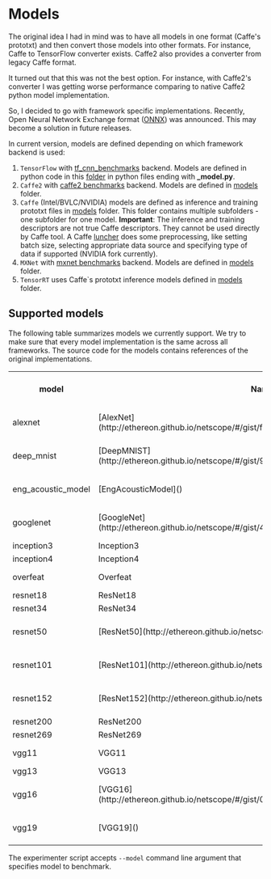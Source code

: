 # __Models__

The original idea I had in mind was to have all models in one format (Caffe's prototxt)
and then convert those models into other formats. For instance, Caffe to TensorFlow converter
exists. Caffe2 also provides a converter from legacy Caffe format.

It turned out that this was not the best option. For instance, with Caffe2's converter
I was getting worse performance comparing to native Caffe2 python model implementation.

So, I decided to go with framework specific implementations. Recently, Open Neural Network
Exchange format ([ONNX](https://github.com/onnx/onnx)) was announced.
This may become a solution in future releases.

In current version, models are defined depending on which framework backend is used:

1. ``TensorFlow`` with [tf_cnn_benchmarks](https://github.com/HewlettPackard/dlcookbook-dlbs/tree/master/python/tf_cnn_benchmarks)
   backend. Models are defined in python code in this [folder](https://github.com/HewlettPackard/dlcookbook-dlbs/tree/master/python/tf_cnn_benchmarks)
   in python files ending with **_model.py**.
2. ``Caffe2`` with [caffe2 benchmarks](https://github.com/HewlettPackard/dlcookbook-dlbs/tree/master/python/caffe2_benchmarks)
   backend. Models are defined in [models](https://github.com/HewlettPackard/dlcookbook-dlbs/tree/master/python/caffe2_benchmarks/models)
   folder.
3. ``Caffe`` (Intel/BVLC/NVIDIA) models are defined as inference and training prototxt files in
   [models](https://github.com/HewlettPackard/dlcookbook-dlbs/tree/master/models) folder. This folder contains
   multiple subfolders - one subfolder for one model.
   **Important**: The inference and training descriptors are not true Caffe descriptors. They cannot be used
   directly by Caffe tool. A Caffe [luncher](https://github.com/HewlettPackard/dlcookbook-dlbs/blob/master/scripts/launchers/caffe.sh)
   does some preprocessing, like setting batch size, selecting appropriate data source and specifying
   type of data if supported (NVIDIA fork currently).
4. ``MXNet`` with [mxnet benchmarks](https://github.com/HewlettPackard/dlcookbook-dlbs/tree/master/python/mxnet_benchmarks)
   backend. Models are defined in [models](https://github.com/HewlettPackard/dlcookbook-dlbs/tree/master/python/mxnet_benchmarks/models)
   folder.
5. ``TensorRT`` uses Caffe\`s prototxt inference models defined in [models](https://github.com/HewlettPackard/dlcookbook-dlbs/tree/master/models)
   folder.

## Supported models

The following table summarizes models we currently support. We try to make sure that every
model implementation is the same across all frameworks. The source code for the models contains
references of the original implementations.

<table>
  <tr>
    <th>model</th><th>Name</th><th>#Parameters</th><th>#Model size (Mb)</th><th>TensorFlow</th><th>Caffe</th><th>TensorRT</th><th>Caffe2</th><th>MXNet</th>
  </tr>
  <tr>
    <td>alexnet</td><td>[AlexNet](http://ethereon.github.io/netscope/#/gist/f2e4825a8d4f8a3609cefd7ffadc910a)</td>
    <td>60,965,224</td><td>233</td>
    <td>[Impl](https://github.com/HewlettPackard/dlcookbook-dlbs/blob/master/python/tf_cnn_benchmarks/alexnet_model.py)</td>
    <td colspan="2">[Impl](https://github.com/HewlettPackard/dlcookbook-dlbs/tree/master/models/bvlc_alexnet)</td>
    <td>[Impl](https://github.com/HewlettPackard/dlcookbook-dlbs/blob/master/python/caffe2_benchmarks/models/alexnet.py)</td>
    <td>[Impl](https://github.com/HewlettPackard/dlcookbook-dlbs/blob/master/python/mxnet_benchmarks/models/alexnet.py)</td>
  </tr>
  <tr>
    <td>deep_mnist</td><td>[DeepMNIST](http://ethereon.github.io/netscope/#/gist/9c75cd95891207082bd42264eb7a2706)</td>
    <td></td><td></td>
    <td>[Impl](https://github.com/HewlettPackard/dlcookbook-dlbs/blob/master/python/tf_cnn_benchmarks/deepmnist_model.py)</td>
    <td colspan="2">[Impl](https://github.com/HewlettPackard/dlcookbook-dlbs/tree/master/models/deep_mnist)</td>
    <td>[Impl](https://github.com/HewlettPackard/dlcookbook-dlbs/blob/master/python/caffe2_benchmarks/models/deep_mnist.py)</td>
    <td>[Impl](https://github.com/HewlettPackard/dlcookbook-dlbs/blob/master/python/mxnet_benchmarks/models/deep_mnist.py)</td>
  </tr>
  <tr>
    <td>eng_acoustic_model</td><td>[EngAcousticModel]()</td>
    <td></td><td></td>
    <td>[Impl](https://github.com/HewlettPackard/dlcookbook-dlbs/blob/master/python/tf_cnn_benchmarks/engacoustic_model.py)</td>
    <td colspan="2">[Impl](https://github.com/HewlettPackard/dlcookbook-dlbs/tree/master/models/eng_acoustic_model)</td>
    <td>[Impl](https://github.com/HewlettPackard/dlcookbook-dlbs/blob/master/python/caffe2_benchmarks/models/eng_acoustic_model.py)</td>
    <td>[Impl](https://github.com/HewlettPackard/dlcookbook-dlbs/blob/master/python/mxnet_benchmarks/models/eng_acoustic_model.py)</td>
  </tr>
  <tr>
    <td>googlenet</td><td>[GoogleNet](http://ethereon.github.io/netscope/#/gist/4325909f3683e51eaf93fdaeed6b2a9b)</td>
    <td>6,998,552</td><td>27</td>
    <td>[Impl](https://github.com/HewlettPackard/dlcookbook-dlbs/blob/master/python/tf_cnn_benchmarks/googlenet_model.py)</td>
    <td colspan="2">[Impl](https://github.com/HewlettPackard/dlcookbook-dlbs/tree/master/models/bvlc_googlenet)</td>
    <td>[Impl](https://github.com/HewlettPackard/dlcookbook-dlbs/blob/master/python/caffe2_benchmarks/models/googlenet.py)</td>
    <td>[Impl](https://github.com/HewlettPackard/dlcookbook-dlbs/blob/master/python/mxnet_benchmarks/models/googlenet.py)</td>
  </tr>
  <tr>
    <td>inception3</td><td>Inception3</td>
    <td></td><td></td>
    <td rowspan="2">[Impl](https://github.com/HewlettPackard/dlcookbook-dlbs/blob/master/python/tf_cnn_benchmarks/inception_model.py)</td>
    <td></td>
    <td></td>
    <td></td>
    <td></td>
  </tr>
  <tr>
    <td>inception4</td><td>Inception4</td>
    <td></td><td></td>
    <td></td>
    <td></td>
    <td></td>
    <td></td>
  </tr>
  <tr>
    <td>overfeat</td><td>Overfeat</td>
    <td></td><td></td>
    <td>[Impl](https://github.com/HewlettPackard/dlcookbook-dlbs/blob/master/python/tf_cnn_benchmarks/overfeat_model.py)</td>
    <td></td>
    <td></td>
    <td></td>
    <td></td>
  </tr>
  <tr>
    <td>resnet18</td><td>ResNet18</td>
    <td></td><td></td>
    <td framework="tensorflow"></td>
    <td framework="caffe"></td>
    <td framework="tensorrt"></td>
    <td rowspan="7" framework="caffe2">[Impl](https://github.com/HewlettPackard/dlcookbook-dlbs/blob/master/python/caffe2_benchmarks/models/resnet.py)</td>
    <td rowspan="7" framework="mxnet">[Impl](https://github.com/HewlettPackard/dlcookbook-dlbs/blob/master/python/mxnet_benchmarks/models/resnet.py)</td>
  </tr>
  <tr>
    <td>resnet34</td><td>ResNet34</td>
    <td></td><td></td>
    <td framework="tensorflow"></td>
    <td framework="caffe"></td>
    <td framework="tensorrt"></td>
  </tr>
  <tr>
    <td>resnet50</td><td>[ResNet50](http://ethereon.github.io/netscope/#/gist/db945b393d40bfa26006)</td>
    <td>25,610,269</td><td>98</td>
    <td rowspan="3">[Impl](https://github.com/HewlettPackard/dlcookbook-dlbs/blob/master/python/tf_cnn_benchmarks/resnet_model.py)</td>
    <td colspan="2">[Impl](https://github.com/HewlettPackard/dlcookbook-dlbs/tree/master/models/resnet50)</td>
  </tr>
  <tr>
    <td>resnet101</td><td>[ResNet101](http://ethereon.github.io/netscope/#/gist/b21e2aae116dc1ac7b50)</td>
    <td>44,654,608</td><td>171</td>
    <td colspan="2">[Impl](https://github.com/HewlettPackard/dlcookbook-dlbs/tree/master/models/resnet101)</td>
  </tr>
  <tr>
    <td>resnet152</td><td>[ResNet152](http://ethereon.github.io/netscope/#/gist/d38f3e6091952b45198b)</td>
    <td>60,344,387</td><td>231</td>
    <td colspan="2">[Impl](https://github.com/HewlettPackard/dlcookbook-dlbs/tree/master/models/resnet152)</td>
  </tr>
  <tr>
    <td>resnet200</td><td>ResNet200</td>
    <td></td><td></td>
    <td framework="tensorflow"></td>
    <td framework="caffe"></td>
    <td framework="tensorrt"></td>
  </tr>
  <tr>
    <td>resnet269</td><td>ResNet269</td>
    <td></td><td></td>
    <td framework="tensorflow"></td>
    <td framework="caffe"></td>
    <td framework="tensorrt"></td>
  </tr>
  <tr>
    <td>vgg11</td><td>VGG11</td>
    <td></td><td></td>
    <td>[Impl](https://github.hpe.com/labs/dlcookbook/blob/master/python/tf_cnn_benchmarks/vgg_model.py)</td>
    <td colspan="2"></td>
    <td rowspan="4">[Impl](https://github.com/HewlettPackard/dlcookbook-dlbs/blob/master/python/caffe2_benchmarks/models/vgg.py)</td>
    <td rowspan="4">[Impl](https://github.com/HewlettPackard/dlcookbook-dlbs/blob/master/python/mxnet_benchmarks/models/vgg.py)</td>
  </tr>
  <tr>
    <td>vgg13</td><td>VGG13</td>
    <td></td><td></td>
    <td></td>
    <td colspan="2"></td>
  </tr>
  <tr>
    <td>vgg16</td><td>[VGG16](http://ethereon.github.io/netscope/#/gist/050efcbb3f041bfc2a392381d0aac671)</td>
    <td>138,357,544</td><td>528</td>
    <td rowspan="2">[Impl](https://github.com/HewlettPackard/dlcookbook-dlbs/blob/master/python/tf_cnn_benchmarks/vgg_model.py)</td>
    <td colspan="2">[Impl](https://github.com/HewlettPackard/dlcookbook-dlbs/tree/master/models/vgg16)</td>
  </tr>
  <tr>
    <td>vgg19</td><td>[VGG19]()</td>
    <td>143,667,240</td><td>548</td>
    <td colspan="2">[Impl](https://github.com/HewlettPackard/dlcookbook-dlbs/tree/master/models/vgg19)</td>
  </tr>
</table>

The experimenter script accepts ``--model`` command line argument that specifies model to benchmark.
